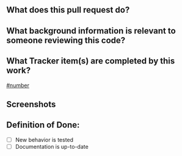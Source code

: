 ## What does this pull request do?

## What background information is relevant to someone reviewing this code?

## What Tracker item(s) are completed by this work?

[#number](https://www.pivotaltracker.com/story/show/number)

## Screenshots

## Definition of Done:

- [ ] New behavior is tested
- [ ] Documentation is up-to-date
